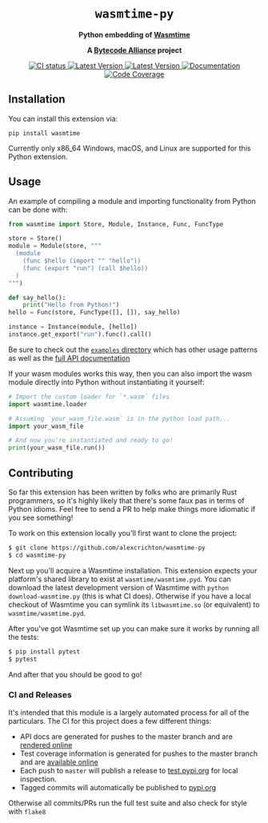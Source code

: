 <div align="center">
  <h1><code>wasmtime-py</code></h1>

  <p>
    <strong>Python embedding of
    <a href="https://github.com/bytecodealliance/wasmtime">Wasmtime</a></strong>
  </p>

  <strong>A <a href="https://bytecodealliance.org/">Bytecode Alliance</a> project</strong>

  <p>
    <a href="https://github.com/alexcrichton/wasmtime-py/actions?query=workflow%3ACI">
      <img src="https://github.com/alexcrichton/wasmtime-py/workflows/CI/badge.svg" alt="CI status"/>
    </a>
    <a href="https://pypi.org/project/wasmtime/">
      <img src="https://img.shields.io/pypi/v/wasmtime.svg" alt="Latest Version"/>
    </a>
    <a href="https://pypi.org/project/wasmtime/">
      <img src="https://img.shields.io/pypi/pyversions/wasmtime.svg" alt="Latest Version"/>
    </a>
    <a href="https://alexcrichton.github.io/wasmtime-py/">
      <img src="https://img.shields.io/badge/docs-master-green" alt="Documentation"/>
    </a>
    <a href="https://alexcrichton.github.io/wasmtime-py/coverage/">
      <img src="https://img.shields.io/badge/coverage-master-green" alt="Code Coverage"/>
    </a>
  </p>

</div>

## Installation

You can install this extension via:

```
pip install wasmtime
```

Currently only x86\_64 Windows, macOS, and Linux are supported for this Python
extension.

## Usage

An example of compiling a module and importing functionality from Python can be
done with:

```python
from wasmtime import Store, Module, Instance, Func, FuncType

store = Store()
module = Module(store, """
  (module
    (func $hello (import "" "hello"))
    (func (export "run") (call $hello))
  )
""")

def say_hello():
    print("Hello from Python!")
hello = Func(store, FuncType([], []), say_hello)

instance = Instance(module, [hello])
instance.get_export("run").func().call()
```

Be sure to check out the [`examples` directory] which has other usage patterns
as well as the [full API documentation][apidoc]

[`examples` directory]: https://github.com/alexcrichton/wasmtime-py/tree/master/examples
[apidoc]: https://alexcrichton.github.io/wasmtime-py/

If your wasm modules works this way, then you can also import the wasm module
directly into Python without instantiating it yourself:

```python
# Import the custom loader for `*.wasm` files
import wasmtime.loader

# Assuming `your_wasm_file.wasm` is in the python load path...
import your_wasm_file

# And now you're instantiated and ready to go!
print(your_wasm_file.run())
```

## Contributing

So far this extension has been written by folks who are primarily Rust
programmers, so it's highly likely that there's some faux pas in terms of Python
idioms. Feel free to send a PR to help make things more idiomatic if you see
something!

To work on this extension locally you'll first want to clone the project:

```sh
$ git clone https://github.com/alexcrichton/wasmtime-py
$ cd wasmtime-py
```

Next up you'll acquire a Wasmtime installation. This extension expects your
platform's shared library to exist at `wasmtime/wasmtime.pyd`. You can download
the latest development version of Wasmtime with `python download-wasmtime.py`
(this is what CI does). Otherwise if you have a local checkout of Wasmtime you
can symlink its `libwasmtime.so` (or equivalent) to `wasmtime/wasmtime.pyd`.

After you've got Wasmtime set up you can make sure it works by running all the
tests:

```sh
$ pip install pytest
$ pytest
```

And after that you should be good to go!

### CI and Releases

It's intended that this module is a largely automated process for all of the
particulars. The CI for this project does a few different things:

* API docs are generated for pushes to the master branch and are [rendered
  online][apidoc]
* Test coverage information is generated for pushes to the master branch and are
  [available online](https://alexcrichton.github.io/wasmtime-py/coverage/)
* Each push to `master` will publish a release to
  [test.pypi.org](https://test.pypi.org/project/wasmtime/) for local inspection.
* Tagged commits will automatically be published to
  [pypi.org](https://pypi.org/project/wasmtime/)

Otherwise all commits/PRs run the full test suite and also check for style with
`flake8`
